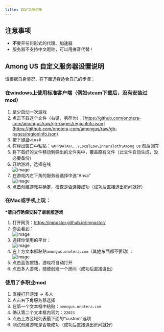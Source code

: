 ```yaml
---
title: 自定义服务器
---
```


## 注意事项
* **不**要开任何形式的代理、加速器
* 服务器不支持中文昵称，可以用拼音代替！

## Among US 自定义服务器设置说明

请根据自身情况，在下面选择适合自己的步骤：

### 在windows上使用标准客户端（例如steam下载后，没有安装过mod）
1. 至少启动一次游戏
2. 点击下载这个文件（右键，另存为）：[https://github.com/onotera-com/amongus/raw/gh-pages/regionInfo.json](https://github.com/onotera-com/amongus/raw/gh-pages/regionInfo.json)
3. 按下键盘`win`+`R`
4. 在弹出窗口中粘贴：`%APPDATA%\..\LocalLow\Innersloth\Among Us` 然后回车
5. 将下载好的文件移动到弹出的文件夹中，覆盖原有文件（此文件自动生成，没必要备份）
6. 开始游戏，选择在线    
    ![image](https://user-images.githubusercontent.com/2265048/133388774-a8acf3a8-0159-4cd4-a1f1-ad032bea2867.png)
7. 在游戏内右下角的服务器选择中选“Ansa”    
    ![image](https://user-images.githubusercontent.com/2265048/133389277-2ad16b65-80bd-45c3-83cf-1dd63a9674a2.png)
8. 点击创建游戏并确定，检查是否连接成功（成功后直接退出房间就好）

### 在Mac或手机上玩：

**\*请自行确保安装了最新版游戏**

1. 打开网页：https://impostor.github.io/Impostor/
2. 你会看到：    
    ![image](https://user-images.githubusercontent.com/2265048/131607213-1e23a77a-45c8-402b-9deb-5742fe40e539.png)
3. 选择你使用的平台：    
    ![image](https://user-images.githubusercontent.com/2265048/131607137-6e14716e-4426-465b-bc2a-656de3eee813.png)
4. 在上方文本框粘贴`amongus.onotera.com`（其他东西都不要动）：    
    ![image](https://user-images.githubusercontent.com/2265048/131607250-3e5c107f-ae16-48f3-a9dd-b082cd412016.png)
6. 点击蓝色按钮，游戏将自动打开
7. 点击多人游戏，随便创建一个房间（成功后直接退出）

### 使用了多职业mod

1. 直接打开游戏 → 多人
2. 点击右下角服务器选择
3. 在第一个文本框中粘贴：`amongus.onotera.com`
4. 确认第二个文本框内容为：`22023`
5. 点击上方区域列表最下面的“custom”选项
6. 测试创建游戏是否能成功（成功后直接退出房间就好）
